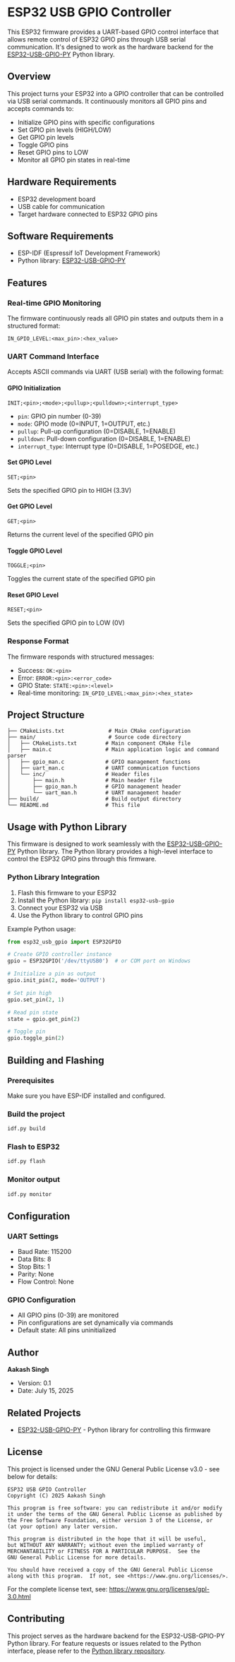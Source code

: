 # ESP32 USB GPIO Controller

This ESP32 firmware provides a UART-based GPIO control interface that allows remote control of ESP32 GPIO pins through USB serial communication. It's designed to work as the hardware backend for the [ESP32-USB-GPIO-PY](https://github.com/aakash4895/ESP32-USB-GPIO-PY) Python library.

## Overview

This project turns your ESP32 into a GPIO controller that can be controlled via USB serial commands. It continuously monitors all GPIO pins and accepts commands to:

- Initialize GPIO pins with specific configurations
- Set GPIO pin levels (HIGH/LOW)
- Get GPIO pin levels
- Toggle GPIO pins
- Reset GPIO pins to LOW
- Monitor all GPIO pin states in real-time

## Hardware Requirements

- ESP32 development board
- USB cable for communication
- Target hardware connected to ESP32 GPIO pins

## Software Requirements

- ESP-IDF (Espressif IoT Development Framework)
- Python library: [ESP32-USB-GPIO-PY](https://github.com/aakash4895/ESP32-USB-GPIO-PY)

## Features

### Real-time GPIO Monitoring
The firmware continuously reads all GPIO pin states and outputs them in a structured format:
```
IN_GPIO_LEVEL:<max_pin>:<hex_value>
```

### UART Command Interface
Accepts ASCII commands via UART (USB serial) with the following format:

#### GPIO Initialization
```
INIT;<pin>;<mode>;<pullup>;<pulldown>;<interrupt_type>
```
- `pin`: GPIO pin number (0-39)
- `mode`: GPIO mode (0=INPUT, 1=OUTPUT, etc.)
- `pullup`: Pull-up configuration (0=DISABLE, 1=ENABLE)
- `pulldown`: Pull-down configuration (0=DISABLE, 1=ENABLE)
- `interrupt_type`: Interrupt type (0=DISABLE, 1=POSEDGE, etc.)

#### Set GPIO Level
```
SET;<pin>
```
Sets the specified GPIO pin to HIGH (3.3V)

#### Get GPIO Level
```
GET;<pin>
```
Returns the current level of the specified GPIO pin

#### Toggle GPIO Level
```
TOGGLE;<pin>
```
Toggles the current state of the specified GPIO pin

#### Reset GPIO Level
```
RESET;<pin>
```
Sets the specified GPIO pin to LOW (0V)

### Response Format
The firmware responds with structured messages:

- Success: `OK:<pin>`
- Error: `ERROR:<pin>:<error_code>`
- GPIO State: `STATE:<pin>:<level>`
- Real-time monitoring: `IN_GPIO_LEVEL:<max_pin>:<hex_state>`

## Project Structure

```
├── CMakeLists.txt              # Main CMake configuration
├── main/                       # Source code directory
│   ├── CMakeLists.txt         # Main component CMake file
│   ├── main.c                 # Main application logic and command parser
│   ├── gpio_man.c             # GPIO management functions
│   ├── uart_man.c             # UART communication functions
│   └── inc/                   # Header files
│       ├── main.h             # Main header file
│       ├── gpio_man.h         # GPIO management header
│       └── uart_man.h         # UART management header
├── build/                     # Build output directory
└── README.md                  # This file
```

## Usage with Python Library

This firmware is designed to work seamlessly with the [ESP32-USB-GPIO-PY](https://github.com/aakash4895/ESP32-USB-GPIO-PY) Python library. The Python library provides a high-level interface to control the ESP32 GPIO pins through this firmware.

### Python Library Integration
1. Flash this firmware to your ESP32
2. Install the Python library: `pip install esp32-usb-gpio`
3. Connect your ESP32 via USB
4. Use the Python library to control GPIO pins

Example Python usage:
```python
from esp32_usb_gpio import ESP32GPIO

# Create GPIO controller instance
gpio = ESP32GPIO('/dev/ttyUSB0')  # or COM port on Windows

# Initialize a pin as output
gpio.init_pin(2, mode='OUTPUT')

# Set pin high
gpio.set_pin(2, 1)

# Read pin state
state = gpio.get_pin(2)

# Toggle pin
gpio.toggle_pin(2)
```

## Building and Flashing

### Prerequisites
Make sure you have ESP-IDF installed and configured.

### Build the project
```bash
idf.py build
```

### Flash to ESP32
```bash
idf.py flash
```

### Monitor output
```bash
idf.py monitor
```

## Configuration

### UART Settings
- Baud Rate: 115200
- Data Bits: 8
- Stop Bits: 1
- Parity: None
- Flow Control: None

### GPIO Configuration
- All GPIO pins (0-39) are monitored
- Pin configurations are set dynamically via commands
- Default state: All pins uninitialized

## Author

**Aakash Singh**
- Version: 0.1
- Date: July 15, 2025

## Related Projects

- [ESP32-USB-GPIO-PY](https://github.com/aakash4895/ESP32-USB-GPIO-PY) - Python library for controlling this firmware

## License

This project is licensed under the GNU General Public License v3.0 - see below for details:

```
ESP32 USB GPIO Controller
Copyright (C) 2025 Aakash Singh

This program is free software: you can redistribute it and/or modify
it under the terms of the GNU General Public License as published by
the Free Software Foundation, either version 3 of the License, or
(at your option) any later version.

This program is distributed in the hope that it will be useful,
but WITHOUT ANY WARRANTY; without even the implied warranty of
MERCHANTABILITY or FITNESS FOR A PARTICULAR PURPOSE.  See the
GNU General Public License for more details.

You should have received a copy of the GNU General Public License
along with this program.  If not, see <https://www.gnu.org/licenses/>.
```

For the complete license text, see: https://www.gnu.org/licenses/gpl-3.0.html

## Contributing

This project serves as the hardware backend for the ESP32-USB-GPIO-PY Python library. For feature requests or issues related to the Python interface, please refer to the [Python library repository](https://github.com/aakash4895/ESP32-USB-GPIO-PY).
